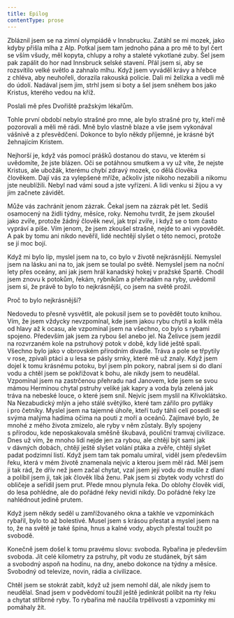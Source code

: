 ```yaml
---
title: Epilog
contentType: prose
---
```


  

Zbláznil jsem se na zimní olympiádě v Innsbrucku. Zatáhl se mi mozek, jako kdyby přišla mlha z Alp. Potkal jsem tam jednoho pána a pro mě to byl čert se vším všudy, měl kopyta, chlupy a rohy a staleté vykotlané zuby. Šel jsem pak zapálit do hor nad Innsbruck selské stavení. Přál jsem si, aby se rozsvítilo velké světlo a zahnalo mlhu. Když jsem vyváděl krávy a hřebce z chléva, aby neuhořeli, dorazila rakouská policie. Dali mi želízka a vedli mě do údolí. Nadával jsem jim, strhl jsem si boty a šel jsem sněhem bos jako Kristus, kterého vedou na kříž.

Poslali mě přes Dvořiště pražským lékařům.

Tohle první období nebylo strašné pro mne, ale bylo strašné pro ty, kteří mě pozorovali a měli mě rádi. Mně bylo vlastně blaze a vše jsem vykonával vášnivě a z přesvědčení. Dokonce to bylo někdy příjemné, je krásné být žehnajícím Kristem.

Nejhorší je, když vás pomocí prášků dostanou do stavu, ve kterém si uvědomíte, že jste blázen. Oči se potáhnou smutkem a vy už víte, že nejste Kristus, ale ubožák, kterému chybí zdravý mozek, co dělá člověka člověkem. Dají vás za vylepšené mříže, ačkoliv jste nikoho nezabili a nikomu jste neublížili. Nebyl nad vámi soud a jste vyřízeni. A lidi venku si žijou a vy jim začnete závidět.

Může vás zachránit jenom zázrak. Čekal jsem na zázrak pět let. Sedíš osamocený na židli týdny, měsíce, roky. Nemohu tvrdit, že jsem zkoušel jako zvíře, protože žádný člověk neví, jak trpí zvíře, i když se o tom často vypráví a píše. Vím jenom, že jsem zkoušel strašně, nejde to ani vypovědět. A pak by tomu ani nikdo nevěřil, lidé nechtějí slyšet o této nemoci, protože se jí moc bojí.

Když mi bylo líp, myslel jsem na to, co bylo v životě nejkrásnější. Nemyslel jsem na lásku ani na to, jak jsem se toulal po světě. Nemyslel jsem na noční lety přes oceány, ani jak jsem hrál kanadský hokej v pražské Spartě. Chodil jsem znovu k potokům, řekám, rybníkům a přehradám na ryby, uvědomil jsem si, že právě to bylo to nejkrásnější, co jsem na světě prožil.

Proč to bylo nejkrásnější?

Nedovedu to přesně vysvětlit, ale pokusil jsem se to povědět touto knihou. Vím, že jsem vždycky nevzpomínal, kde jsem jakou rybu chytil a kolik měla od hlavy až k ocasu, ale vzpomínal jsem na všechno, co bylo s rybami spojeno. Především jak jsem za rybou šel anebo jel. Na Želivce jsem jezdil na rozvrzaném kole na pstruhový potok v době, kdy lidé ještě spali. Všechno bylo jako v obrovském přírodním divadle. Tráva a pole se třpytily v rose, zpívali ptáci a u lesa se pásly srnky, které mě už znaly. Když jsem dojel k tomu krásnému potoku, byl jsem pln pokory, nabral jsem si do dlaní vodu a chtěl jsem se pokřižovat k bohu, ale nikdy jsem to neudělal. Vzpomínal jsem na zastrčenou přehradu nad Janovem, kde jsem se svou mámou Hermínou chytal pstruhy veliké jak kapry a voda byla zelená jak tráva na nebeské louce, o které jsem snil. Nejvíc jsem myslil na Křivoklátsko. Na Nezabudický mlýn a jeho stálé světýlko, které tam zářilo pro pytláky i pro četníky. Myslel jsem na tajemné úhoře, kteří tudy táhli celí posedlí se svýma malýma hadíma očima na pouti z moří a oceánů. Zajímavé bylo, že mnohé z mého života zmizelo, ale ryby v něm zůstaly. Byly spojeny s přírodou, kde neposkakovala směšně škubavá, pouliční tramvaj civilizace. Dnes už vím, že mnoho lidí nejde jen za rybou, ale chtějí být sami jak v dávných dobách, chtějí ještě slyšet volání ptáka a zvěře, chtějí slyšet padat podzimní listí. Když jsem tam tak pomalu umíral, viděl jsem především řeku, která v mém životě znamenala nejvíc a kterou jsem měl rád. Měl jsem ji tak rád, že dřív než jsem začal chytat, vzal jsem její vodu do mušle z dlaní a políbil jsem ji, tak jak člověk líbá ženu. Pak jsem si zbytek vody vchrstl do obličeje a seřídil jsem prut. Přede mnou plynula řeka. Do oblohy člověk vidí, do lesa pohlédne, ale do pořádné řeky nevidí nikdy. Do pořádné řeky lze nahlédnout jedině prutem.

Když jsem někdy seděl u zamřížovaného okna a takhle ve vzpomínkách rybařil, bylo to až bolestivé. Musel jsem s krásou přestat a myslel jsem na to, že na světě je také špína, hnus a kalné vody, abych přestal toužit po svobodě.

Konečně jsem došel k tomu pravému slovu: svoboda. Rybařina je především svoboda. Jít celé kilometry za pstruhy, pít vodu ze studánek, být sám a svobodný aspoň na hodinu, na dny, anebo dokonce na týdny a měsíce. Svobodný od televize, novin, rádia a civilizace.

Chtěl jsem se stokrát zabít, když už jsem nemohl dál, ale nikdy jsem to neudělal. Snad jsem v podvědomí toužil ještě jedinkrát políbit na rty řeku a chytat stříbrné ryby. To rybařina mě naučila trpělivosti a vzpomínky mi pomáhaly žít.
